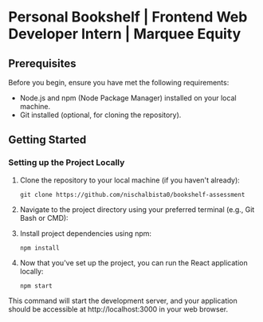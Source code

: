 # Personal Bookshelf | Frontend Web Developer Intern | Marquee Equity

## Prerequisites

Before you begin, ensure you have met the following requirements:

- Node.js and npm (Node Package Manager) installed on your local machine.
- Git installed (optional, for cloning the repository).

## Getting Started

### Setting up the Project Locally

1. Clone the repository to your local machine (if you haven't already):

   ```git clone https://github.com/nischalbista0/bookshelf-assessment```

2. Navigate to the project directory using your preferred terminal (e.g., Git Bash or CMD):

3. Install project dependencies using npm:
   
    ```npm install```

4. Now that you've set up the project, you can run the React application locally:
   
    ```npm start```

This command will start the development server, and your application should be accessible at http://localhost:3000 in your web browser.
